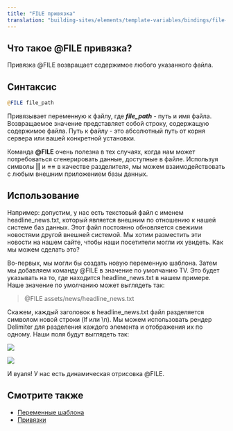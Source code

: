 ```yaml
---
title: "FILE привязка"
translation: "building-sites/elements/template-variables/bindings/file-binding"
---
```


## Что такое @FILE привязка?

Привязка @FILE возвращает содержимое любого указанного файла.

## Синтаксис

```php
@FILE file_path
```

Привязывает переменную к файлу, где **_file_path_** - путь и имя файла. Возвращаемое значение представляет собой строку, содержащую содержимое файла. Путь к файлу - это абсолютный путь от корня сервера или вашей конкретной установки.

Команда **@FILE** очень полезна в тех случаях, когда нам может потребоваться сгенерировать данные, доступные в файле. Используя символы **||** и **==** в качестве разделителя, мы можем взаимодействовать с любым внешним приложением базы данных.

## Использование

Например: допустим, у нас есть текстовый файл с именем headline_news.txt, который является внешним по отношению к нашей системе баз данных. Этот файл постоянно обновляется свежими новостями другой внешней системой. Мы хотим разместить эти новости на нашем сайте, чтобы наши посетители могли их увидеть. Как мы можем сделать это?

Во-первых, мы могли бы создать новую переменную шаблона. Затем мы добавляем команду @FILE в значение по умолчанию TV. Это будет указывать на то, где находится headline_news.txt в нашем примере. Наше значение по умолчанию может выглядеть так:

> @FILE assets/news/headline_news.txt

Скажем, каждый заголовок в headline_news.txt файл разделяется символом новой строки (lf или \\n). Мы можем использовать рендер Delimiter для разделения каждого элемента и отображения их по одному. Наши поля будут выглядеть так:

![](tv-file-input-opt.png)

![](tv-file-output-opt.png)

И вуаля! У нас есть динамическая отрисовка @FILE.

## Смотрите также

-   [Переменные шаблона](building-sites/elements/template-variables "Переменные шаблона")
-   [Привязки](building-sites/elements/template-variables/bindings "Привязки")
